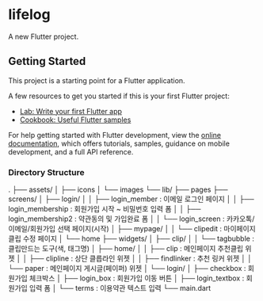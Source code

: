 # lifelog

A new Flutter project.

## Getting Started

This project is a starting point for a Flutter application.

A few resources to get you started if this is your first Flutter project:

- [Lab: Write your first Flutter app](https://docs.flutter.dev/get-started/codelab)
- [Cookbook: Useful Flutter samples](https://docs.flutter.dev/cookbook)

For help getting started with Flutter development, view the
[online documentation](https://docs.flutter.dev/), which offers tutorials,
samples, guidance on mobile development, and a full API reference.

### Directory Structure ###
.
├── assets/
│   ├── icons
│   └── images
└── lib/
    ├── pages
    ├── screens/
    │   ├── login/
    │   │   ├── login_member       : 이메일 로그인 페이지
    │   │   ├── login_membership   : 회원가입 시작 ~ 비밀번호 입력 폼
    │   │   ├── login_membership2  : 약관동의 및 가입완료 폼
    │   │   └── login_screen       : 카카오톡/이메일/회원가입 선택 페이지(시작)
    │   ├── mypage/
    │   │   └── clipedit           : 마이페이지 클립 수정 페이지
    │   └── home
    ├── widgets/
    │   ├── clip/
    │   │   └── tagbubble  : 클립만드는 도구(색, 태그명)
    │   ├── home/
    │   │   ├── clip        : 메인페이지 추천클립 위젯
    │   │   ├── clipline    : 상단 클릅라인 위젯
    │   │   ├── findlinker  : 추천 링커 위젯
    │   │   └── paper       : 메인페이지 게시글(페이퍼) 위젯
    │   └── login/
    │       ├── checkbox    : 회원가입 체크박스
    │       ├── login_box   : 회원가입 이동 버튼
    │       ├── login_textbox : 회원가입 입력 폼
    │       └── terms       : 이용약관 텍스트 입력
    └── main.dart

